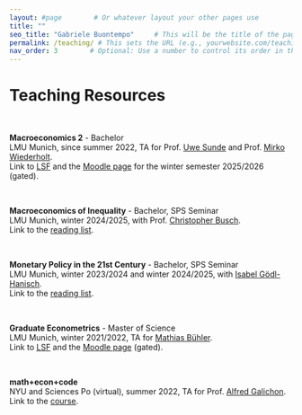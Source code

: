 ```yaml
---
layout: #page        # Or whatever layout your other pages use
title: ""
seo_title: "Gabriele Buontempo"     # This will be the title of the page
permalink: /teaching/ # This sets the URL (e.g., yourwebsite.com/teaching/)
nav_order: 3        # Optional: Use a number to control its order in the menu
---
```


# Teaching Resources

<br>

**Macroeconomics 2** - Bachelor<br>
 LMU Munich, since summer 2022, TA for Prof. <a href="https://sites.google.com/view/uwesunde/home" target="_blank" rel="noopener noreferrer"> Uwe Sunde</a> and  Prof. <a href="https://sites.google.com/view/mirkowiederholt/startseite" target="_blank" rel="noopener noreferrer"> Mirko Wiederholt</a>. <br>
Link to <a href="https://lsf.verwaltung.uni-muenchen.de/qisserver/rds?state=verpublish&status=init&vmfile=no&publishid=1090435&moduleCall=webInfo&publishConfFile=webInfo&publishSubDir=veranstaltung&noDBAction=y&init=y" target="_blank" rel="noopener noreferrer">LSF</a> and the <a href="https://moodle.lmu.de/course/view.php?id=42522" target="_blank" rel="noopener noreferrer">Moodle page</a> for the winter semester 2025/2026 (gated).

<br>

**Macroeconomics of Inequality** - Bachelor, SPS Seminar<br>
LMU Munich, winter 2024/2025, with Prof.  <a href="https://chrisbusch.eu/" target="_blank" rel="noopener noreferrer">Christopher Busch</a>. <br>
Link to the <a href="{{ site.baseurl }}/files/SPS_inequality_reading.pdf" target="_blank" rel="noopener noreferrer">reading list</a>.

<br>

**Monetary Policy in the 21st Century** - Bachelor, SPS Seminar<br>
 LMU Munich, winter 2023/2024 and winter 2024/2025, with <a href="https://www.goedlhanisch.com/" target="_blank" rel="noopener noreferrer">Isabel Gödl-Hanisch</a>. <br>
Link to the <a href="{{ site.baseurl }}/files/SPS_monpol_reading.pdf" target="_blank" rel="noopener noreferrer">reading list</a>.

<br>

**Graduate Econometrics** - Master of Science<br>
 LMU Munich, winter 2021/2022, TA for <a href="https://www.mathiasiwanowsky.com/" target="_blank" rel="noopener noreferrer">Mathias Bühler</a>. <br>
Link to <a href="https://lsf.verwaltung.uni-muenchen.de/qisserver/rds?state=verpublish&status=init&vmfile=no&publishid=896961&moduleCall=webInfo&publishConfFile=webInfo&publishSubDir=veranstaltung&noDBAction=y&init=y" target="_blank" rel="noopener noreferrer">LSF</a> and the <a href="https://moodle.lmu.de/course/view.php?id=18365" target="_blank" rel="noopener noreferrer">Moodle page</a> (gated).

<br>

**math+econ+code**<br>
 NYU and Sciences Po (virtual), summer 2022, TA for Prof. <a href="https://alfredgalichon.com/" target="_blank" rel="noopener noreferrer">Alfred Galichon</a>. <br>
Link to the <a href="https://www.math-econ-code.org/" target="_blank" rel="noopener noreferrer">course</a>.

